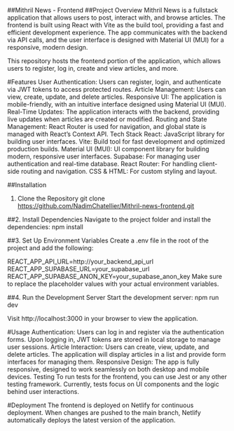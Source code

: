 ##Mithril News - Frontend
##Project Overview
Mithril News is a fullstack application that allows users to post, interact with, and browse articles. The frontend is built using React with Vite as the build tool, providing a fast and efficient development experience. The app communicates with the backend via API calls, and the user interface is designed with Material UI (MUI) for a responsive, modern design.

This repository hosts the frontend portion of the application, which allows users to register, log in, create and view articles, and more.

#Features
User Authentication: Users can register, login, and authenticate via JWT tokens to access protected routes.
Article Management: Users can view, create, update, and delete articles.
Responsive UI: The application is mobile-friendly, with an intuitive interface designed using Material UI (MUI).
Real-Time Updates: The application interacts with the backend, providing live updates when articles are created or modified.
Routing and State Management: React Router is used for navigation, and global state is managed with React’s Context API.
Tech Stack
React: JavaScript library for building user interfaces.
Vite: Build tool for fast development and optimized production builds.
Material UI (MUI): UI component library for building modern, responsive user interfaces.
Supabase: For managing user authentication and real-time database.
React Router: For handling client-side routing and navigation.
CSS & HTML: For custom styling and layout.

##Installation
1. Clone the Repository
git clone https://github.com/NadimChatellier/Mithril-news-frontend.git

##2. Install Dependencies
Navigate to the project folder and install the dependencies:
npm install

##3. Set Up Environment Variables
Create a .env file in the root of the project and add the following:

REACT_APP_API_URL=http://your_backend_api_url
REACT_APP_SUPABASE_URL=your_supabase_url
REACT_APP_SUPABASE_ANON_KEY=your_supabase_anon_key
Make sure to replace the placeholder values with your actual environment variables.

##4. Run the Development Server
Start the development server:
npm run dev

Visit http://localhost:3000 in your browser to view the application.

#Usage
Authentication: Users can log in and register via the authentication forms. Upon logging in, JWT tokens are stored in local storage to manage user sessions.
Article Interaction: Users can create, view, update, and delete articles. The application will display articles in a list and provide form interfaces for managing them.
Responsive Design: The app is fully responsive, designed to work seamlessly on both desktop and mobile devices.
Testing
To run tests for the frontend, you can use Jest or any other testing framework. Currently, tests focus on UI components and the logic behind user interactions.

#Deployment
The frontend is deployed on Netlify for continuous deployment. When changes are pushed to the main branch, Netlify automatically deploys the latest version of the application.

